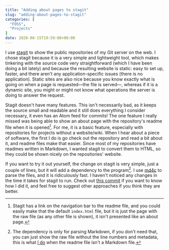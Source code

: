 ```yaml
---
title: "Adding about pages to stagit"
slug: "adding-about-pages-to-stagit"
categories: [
  "FOSS",
  "Projects"
]
date: 2020-08-15T19:59:00+00:00
---
```


I use [stagit][sg] to show the public repositories of my Git server on the web.
I chose stagit because it is a very simple and lightweight tool, which makes
tinkering with the source code very straightforward (which I have been doing a
bit lately) and because the resulting website is static: easy to set up, faster,
and there aren't any application-specific issues (there is no application).
Static sites are also nice because you know exactly what is going on when a page
is requested—the file is served—, whereas if it is a dynamic site, you might or
might not know what operations the server is doing to answer the request.

Stagit doesn't have many features. This isn't necessarily bad, as it keeps the
source small and readable and it still does everything I consider necessary, it
even has an Atom feed for commits! The one feature I really missed was being
able to show an about page with the repository's readme file when it is
opened[^nt]. For me, it is a basic feature, especially with repositories for
projects without a website/wiki. When I hear about a piece of software, the
first I do is go check out the repository and read a bit about it, and readme
files make that easier. Since most of my repositories have readmes written in
Markdown, I wanted stagit to convert them to HTML, so they could be shown nicely
on the repositories' website.

[^nt]: Stagit has a link on the navigation bar to the readme file, and you could
  easily make that the default `index.html` file, but it is just the page with
  the raw file (as any other file is shown), it isn't presented like an about
  page.

If you want to try it out yourself, the change on stagit is very simple, just a
couple of lines, but it will add a dependency to the program[^dep]. I use
[md4c][md4c] to parse the files, and it is ridiculously fast. I haven't noticed
any changes in the time it takes for stagit to run. Check out [this commit][cm]
if you want to know how I did it, and feel free to suggest other approaches if
you think they are better.

[^dep]: The dependency is only for parsing Markdown, if you don't need that, you
  can just show the raw file without the line numbers and metadata, this is what
  [I do][nm] when the readme file isn't a Markdown file.


[sg]: <https://codemadness.org/stagit.html> "Stagit blog post — codemadness.org"
[md4c]: <https://github.com/mity/md4c> "md4c — GitHub"
[cm]: <https://git.oscarbenedito.com/stagit/commit/1fdbc7e8ef4025e50678261ca670daca85ac298c.html> "Add about page for repos with REAMDE — git.oscarbenedito.com"
[nm]: <https://git.oscarbenedito.com/stagit/commit/1fdbc7e8ef4025e50678261ca670daca85ac298c.html#h5-5-16>
